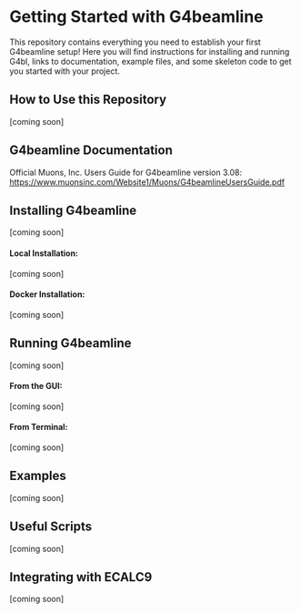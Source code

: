 # Getting Started with G4beamline
This repository contains everything you need to establish your first G4beamline setup! Here you will find instructions for installing and running G4bl, links to documentation, example files, and some skeleton code to get you started with your project.



## How to Use this Repository
[coming soon]



## G4beamline Documentation
Official Muons, Inc. Users Guide for G4beamline version 3.08: https://www.muonsinc.com/Website1/Muons/G4beamlineUsersGuide.pdf



## Installing G4beamline
[coming soon]

#### Local Installation:
[coming soon]

#### Docker Installation:
[coming soon]



## Running G4beamline
[coming soon]

#### From the GUI:
[coming soon]

#### From Terminal:
[coming soon]



## Examples
[coming soon]



## Useful Scripts
[coming soon]



## Integrating with ECALC9
[coming soon]
